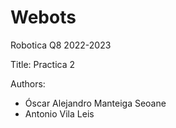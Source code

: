 # Webots

Robotica Q8 2022-2023

Title: Practica 2

Authors:
  - Óscar Alejandro Manteiga Seoane
  - Antonio Vila Leis

